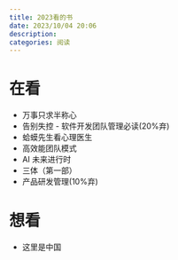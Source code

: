 ```yaml
---
title: 2023看的书
date: 2023/10/04 20:06
description:
categories: 阅读
---
```


# 在看

- 万事只求半称心
- 告别失控 - 软件开发团队管理必读(20%弃)
- 蛤蟆先生看心理医生
- 高效能团队模式
- AI 未来进行时
- 三体（第一部）
- 产品研发管理(10%弃)

# 想看

- 这里是中国
